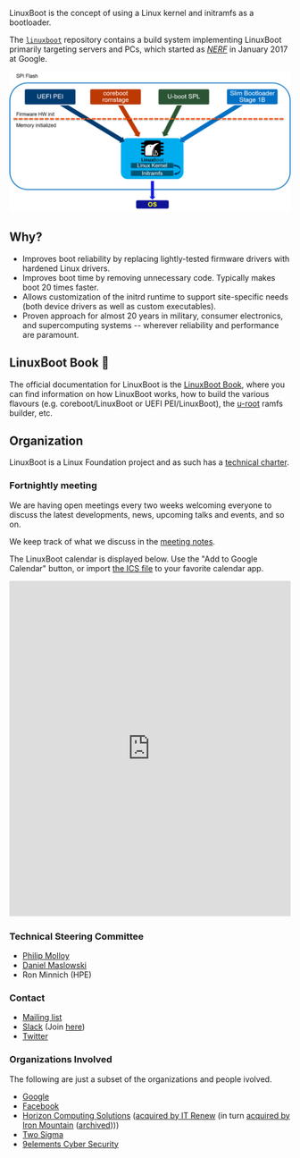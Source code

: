 LinuxBoot is the concept of using a Linux kernel and initramfs as a bootloader.

The [`linuxboot`](https://github.com/linuxboot/linuxboot) repository contains a
build system implementing LinuxBoot primarily targeting servers and PCs, which
started as [*NERF*](https://trmm.net/NERF) in January 2017 at Google.

![](images/linuxboot_info.png)

## Why?

*   Improves boot reliability by replacing lightly-tested firmware drivers with
    hardened Linux drivers.
*   Improves boot time by removing unnecessary code. Typically makes boot 20
    times faster.
*   Allows customization of the initrd runtime to support site-specific needs
    (both device drivers as well as custom executables).
*   Proven approach for almost 20 years in military, consumer electronics, and
    supercomputing systems -- wherever reliability and performance are
    paramount.

## LinuxBoot Book 📖

The official documentation for LinuxBoot is the [LinuxBoot Book](https://book.linuxboot.org),
where you can find information on how LinuxBoot works, how to build the various
flavours (e.g. coreboot/LinuxBoot or UEFI PEI/LinuxBoot), the
[u-root](https://github.com/u-root/u-root) ramfs builder, etc.

## Organization

LinuxBoot is a Linux Foundation project and as such has a [technical charter](
../../docs/Technical_Charter_01_25_18.pdf).

### Fortnightly meeting

We are having open meetings every two weeks welcoming everyone to discuss the
latest developments, news, upcoming talks and events, and so on.

We keep track of what we discuss in the [meeting notes](https://hackmd.io/@CyReVolt/BkEFS0Pkee/edit).

The LinuxBoot calendar is displayed below. Use the "Add to Google Calendar"
button, or import
[the ICS file](https://calendar.google.com/calendar/ical/0e3f928ce4fff4b3b656e8a816a5ff8c550c8a9ea3a13a03c08217ba38626f64%40group.calendar.google.com/public/basic.ics)
to your favorite calendar app.

<iframe src="https://calendar.google.com/calendar/embed?src=0e3f928ce4fff4b3b656e8a816a5ff8c550c8a9ea3a13a03c08217ba38626f64%40group.calendar.google.com&ctz=Europe%2FBerlin" style="border: 0; width: 100%; height: 600px; border: 0" scrolling="no"></iframe>

### Technical Steering Committee

* [Philip Molloy](https://gitlab.com/pamolloy)
* [Daniel Maslowski](https://github.com/orangecms)
* Ron Minnich (HPE)

### Contact

* [Mailing list](https://groups.google.com/forum/#!forum/linuxboot)
* [Slack](https://osfw.slack.com/messages/linuxboot) (Join
  [here](https://slack.osfw.dev))
* [Twitter](https://twitter.com/LinuxBootOrg)

### Organizations Involved

The following are just a subset of the organizations and people ivolved.

* [Google](http://www.google.com)
* [Facebook](http://www.facebook.com)
* [Horizon Computing Solutions](https://web.archive.org/web/20160912124237/http://www.horizon-computing.com/) ([acquired by IT Renew](https://web.archive.org/web/20180626024709/https://www.businesswire.com/news/home/20180611005362/en/ITRenew-Acquires-Splitted-Desktop-Systems-SDS/) (in turn [acquired by Iron Mountain](https://www.ironmountain.com/about-us/newsroom/press-releases/2022/january/iron-mountain-closes-acquisition-of-itrenew) ([archived](https://web.archive.org/web/20230604043313/https://www.ironmountain.com/about-us/newsroom/press-releases/2022/january/iron-mountain-closes-acquisition-of-itrenew))))
* [Two Sigma](http://www.twosigma.com)
* [9elements Cyber Security](http://www.9elements.com/cyber-security)
